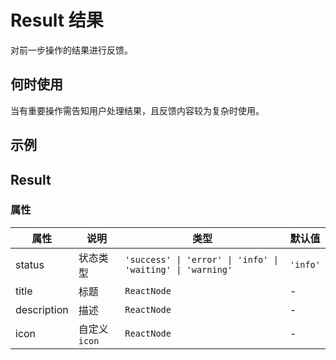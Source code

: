 # Result 结果

对前一步操作的结果进行反馈。

## 何时使用

当有重要操作需告知用户处理结果，且反馈内容较为复杂时使用。

## 示例

<code src="./demos/demo1.tsx"></code>

## Result

### 属性

| 属性        | 说明          | 类型                                                       | 默认值   |
| ----------- | ------------- | ---------------------------------------------------------- | -------- |
| status      | 状态类型      | `'success' \| 'error' \| 'info' \| 'waiting' \| 'warning'` | `'info'` |
| title       | 标题          | `ReactNode`                                                | -        |
| description | 描述          | `ReactNode`                                                | -        |
| icon        | 自定义 `icon` | `ReactNode`                                                | -        |
